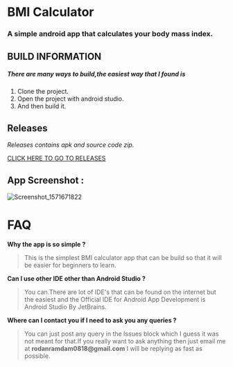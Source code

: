 # BMI Calculator
### A simple android app that calculates your body mass index.

## BUILD INFORMATION
##### There are many ways to build,the easiest way that I  found is 
1. Clone the project.
2. Open the project with android studio.
3. And then build it.

## Releases 
_Releases contains apk and source code zip._

[CLICK HERE TO GO TO RELEASES](https://github.com/rodan0818/BMI-Calculator/releases)

## App Screenshot :
![Screenshot_1571671822](https://user-images.githubusercontent.com/56137447/67219762-48efab80-f448-11e9-86fc-6ca04e60f79a.png)

# FAQ
**Why the app is so simple ?**
>This is the simplest BMI calculator app that can be build so that it will be easier for beginners to learn.

**Can I use other IDE other than Android Studio ?**
>You can.There are lot of IDE's that can be found on the internet but the easiest and the Official IDE for Android App Development is Android Studio By JetBrains.

**Where can I contact you if I need to ask you any queries ?**
>You can just post any query in the Issues block which I guess it was not meant for that.If you really want to ask anything then just email me at __rodanramdam0818@gmail.com__ I will be replying as fast as possible.

